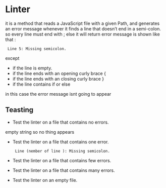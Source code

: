# Linter
it is a method that reads a JavaScript file with a given Path, and generates an error message whenever it finds a line that doesn’t end in a semi-colon.
so every line must end with ; 
else it will return error message is shown like that :

     Line 5: Missing semicolon. 
except 
- if the line is empty.
- if the line ends with an opening curly brace {
 - if the line ends with an closing curly brace }
- if the line contains if or else

in this case the error message isnt going to appear



## Teasting 
- Test the linter on a file that contains no errors.

empty string so no thing appears


- Test the linter on a file that contains one error.

       Line (nember of line ): Missing semicolon.
- Test the linter on a file that contains few errors.

- Test the linter on a file that contains many errors.
- Test the linter on an empty file.